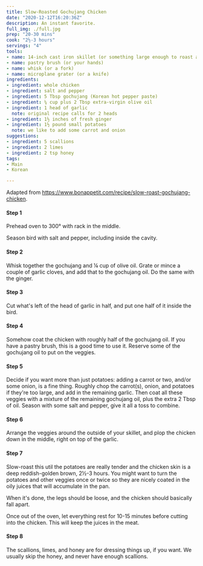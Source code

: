 ```yaml
---
title: Slow-Roasted Gochujang Chicken
date: "2020-12-12T16:20:36Z"
description: An instant favorite. 
full_img: ./full.jpg
prep: "20-30 mins"
cook: "2½-3 hours"
servings: "4"
tools:
- name: 14-inch cast iron skillet (or something large enough to roast a whole chicken plus veggies)
- name: pastry brush (or your hands)
- name: whisk (or a fork)
- name: microplane grater (or a knife)
ingredients:
- ingredient: whole chicken
- ingredient: salt and pepper
- ingredient: 5 Tbsp gochujang (Korean hot pepper paste)
- ingredient: ¼ cup plus 2 Tbsp extra-virgin olive oil
- ingredient: 1 head of garlic
  note: original recipe calls for 2 heads
- ingredient: 1½ inches of fresh ginger
- ingredient: 1½ pound small potatoes
  note: we like to add some carrot and onion
suggestions:
- ingredient: 5 scallions
- ingredient: 2 limes
- ingredient: 2 tsp honey
tags:
- Main
- Korean

---
```


Adapted from https://www.bonappetit.com/recipe/slow-roast-gochujang-chicken.

#### Step 1

Prehead oven to 300° with rack in the middle.

Season bird with salt and pepper, including inside the cavity.

#### Step 2

Whisk together the gochujang and ¼ cup of olive oil. Grate or mince a couple of garlic cloves, and add that to the gochujang oil. Do the same with the ginger.

#### Step 3

Cut what's left of the head of garlic in half, and put one half of it inside the bird.

#### Step 4

Somehow coat the chicken with roughly half of the gochujang oil. If you have a pastry brush, this is a good time to use it. Reserve some of the gochujang oil to put on the veggies.

#### Step 5

Decide if you want more than just potatoes: adding a carrot or two, and/or some onion, is a fine thing. Roughly chop the carrot(s), onion, and potatoes if they're too large, and add in the remaining garlic. Then coat all these veggies with a mixture of the remaining gochujang oil, plus the extra 2 Tbsp of oil. Season with some salt and pepper, give it all a toss to combine.

#### Step 6

Arrange the veggies around the outside of your skillet, and plop the chicken down in the middle, right on top of the garlic.

#### Step 7

Slow-roast this util the potatoes are really tender and the chicken skin is a deep reddish-golden brown, 2½-3 hours. You might want to turn the potatoes and other veggies once or twice so they are nicely coated in the oily juices that will accumulate in the pan.

When it's done, the legs should be loose, and the chicken should basically fall apart.

Once out of the oven, let everything rest for 10-15 minutes before cutting into the chicken. This will keep the juices in the meat.

#### Step 8

The scallions, limes, and honey are for dressing things up, if you want. We usually skip the honey, and never have enough scallions.


